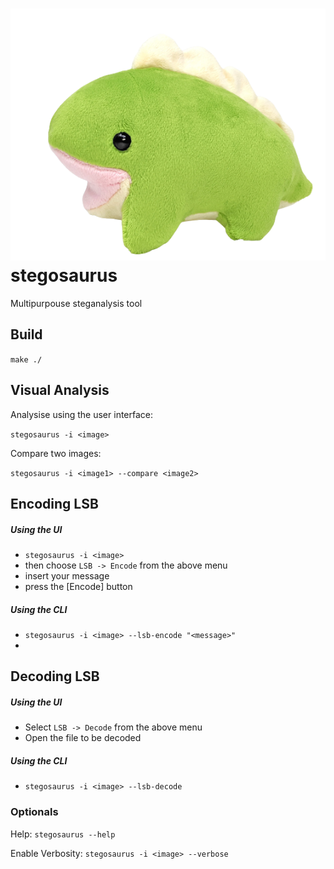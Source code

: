 # ![logo](./logo.png)stegosaurus
Multipurpouse steganalysis tool

## Build

`make ./`

## Visual Analysis

Analysise using the user interface:

`stegosaurus -i <image>`

Compare two images:

`stegosaurus -i <image1> --compare <image2>`

## Encoding LSB

##### Using the UI
- `stegosaurus -i <image>`
- then choose `LSB -> Encode` from the above menu
- insert your message
- press the [Encode] button

##### Using the CLI
- `stegosaurus -i <image> --lsb-encode "<message>"`
- 

## Decoding LSB

##### Using the UI
- Select `LSB -> Decode` from the above menu
- Open the file to be decoded

##### Using the CLI
- `stegosaurus -i <image> --lsb-decode`

### Optionals

Help: `stegosaurus --help`

Enable Verbosity: `stegosaurus -i <image> --verbose`